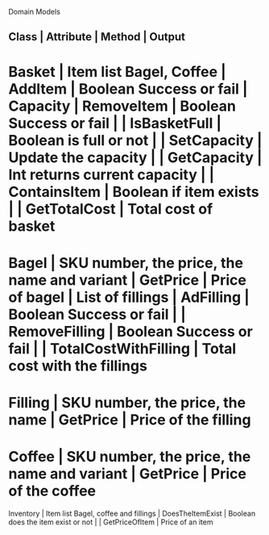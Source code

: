 Domain Models


Class      |            Attribute                        | Method               | Output        
-------------------------------------------------------------------------------------------------------------------
Basket     | Item list Bagel, Coffee                     | AddItem              | Boolean Success or fail
           | Capacity                                    | RemoveItem           | Boolean Success or fail
           |                                             | IsBasketFull         | Boolean is full or not
           |                                             | SetCapacity          | Update the capacity
           |                                             | GetCapacity          | Int returns current capacity
           |                                             | ContainsItem         | Boolean if item exists
           |                                             | GetTotalCost         | Total cost of basket
====================================================================================================================
Bagel      | SKU number, the price, the name and variant | GetPrice             | Price of bagel
           | List of fillings                            | AdFilling            | Boolean Success or fail
           |                                             | RemoveFilling        | Boolean Success or fail
           |                                             | TotalCostWithFilling | Total cost with the fillings
====================================================================================================================
Filling    | SKU number, the price, the name             | GetPrice             | Price of the filling
====================================================================================================================
Coffee     | SKU number, the price, the name and variant | GetPrice             | Price of the coffee
====================================================================================================================
Inventory  | Item list Bagel, coffee and fillings        | DoesTheItemExist     | Boolean does the item exist or not 
           |                                             | GetPriceOfItem       | Price of an item